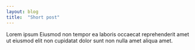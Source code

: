 ```yaml
---
layout: blog
title:  "Short post"
---
```


Lorem ipsum Eiusmod non tempor ea laboris occaecat reprehenderit amet ut eiusmod elit non cupidatat dolor sunt non nulla amet aliqua amet.